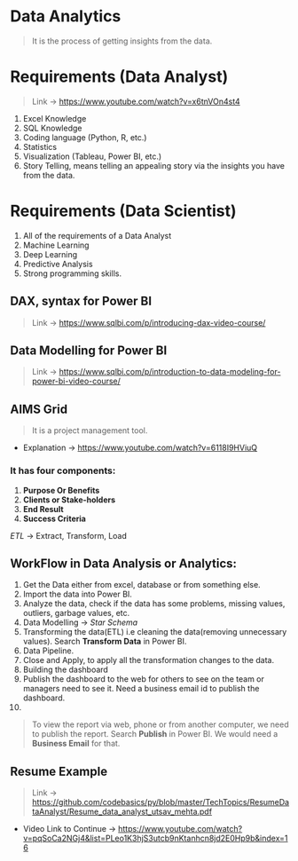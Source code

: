 # Data Analytics

> It is the process of getting insights from the data.

# Requirements (Data Analyst)
> Link -> https://www.youtube.com/watch?v=x6tnVOn4st4

1) Excel Knowledge
2) SQL Knowledge
3) Coding language (Python, R, etc.)
4) Statistics
5) Visualization (Tableau, Power BI, etc.)
7) Story Telling, means telling an appealing story via the insights you have from the data.


# Requirements (Data Scientist)

1) All of the requirements of a Data Analyst
2) Machine Learning
3) Deep Learning
4) Predictive Analysis
5) Strong programming skills.


## DAX, syntax for Power BI

> Link -> https://www.sqlbi.com/p/introducing-dax-video-course/

## Data Modelling for Power BI

> Link -> https://www.sqlbi.com/p/introduction-to-data-modeling-for-power-bi-video-course/


## AIMS Grid

> It is a project management tool.

* Explanation -> https://www.youtube.com/watch?v=6118I9HViuQ

### It has four components:

1) **Purpose Or Benefits**
2) **Clients or Stake-holders**
3) **End Result**
4) **Success Criteria**


*ETL* -> Extract, Transform, Load

## WorkFlow in Data Analysis or Analytics:

1) Get the Data either from excel, database or from something else.
2) Import the data into Power BI.
3) Analyze the data, check if the data has some problems, missing values, outliers, garbage values, etc.
4) Data Modelling -> *Star Schema*
5) Transforming the data(ETL) i.e cleaning the data(removing unnecessary values). Search **Transform Data** in Power BI.
6) Data Pipeline.
7) Close and Apply, to apply all the transformation changes to the data.
8) Building the dashboard
9) Publish the dashboard to the web for others to see on the team or managers need to see it. Need a business email id to publish the dashboard.
10) 


> To view the report via web, phone or from another computer, we need to publish the report. Search **Publish** in Power BI. We would need a **Business Email** for that.


## Resume Example

> Link -> https://github.com/codebasics/py/blob/master/TechTopics/ResumeDataAnalyst/Resume_data_analyst_utsav_mehta.pdf



* Video Link to Continue -> https://www.youtube.com/watch?v=pqSoCa2NGj4&list=PLeo1K3hjS3utcb9nKtanhcn8jd2E0Hp9b&index=16


